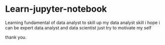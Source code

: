 # Learn-jupyter-notebook

Learning fundamental of data analyst
to skill up my data analyst skill
i hope i can be expert data analyst and data scientist
just try to motivate my self

thank you.
